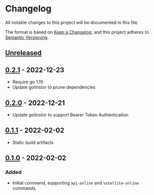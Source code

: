 # Changelog
All notable changes to this project will be documented in this file.

The format is based on [Keep a Changelog](https://keepachangelog.com/en/1.0.0/),
and this project adheres to [Semantic Versioning](https://semver.org/spec/v2.0.0.html).

## [Unreleased]

## [0.2.1] - 2022-12-23

- Require go 1.19
- Update golinstor to prune dependencies

## [0.2.0] - 2022-12-21

- Update golinstor to support Bearer Token Authentication

## [0.1.1] - 2022-02-02

- Static build artifacts

## [0.1.0] - 2022-02-02

### Added

- Initial command, supporting `api-online` and `satellite-online` commands.

[Unreleased]: https://github.com/LINBIT/linstor-wait-until/compare/v0.2.1...HEAD
[0.2.1]: https://github.com/LINBIT/linstor-wait-until/compare/v0.2.0...v0.2.1
[0.2.0]: https://github.com/LINBIT/linstor-wait-until/compare/v0.1.1...v0.2.0
[0.1.1]: https://github.com/LINBIT/linstor-wait-until/compare/v0.1.0...v0.1.1
[0.1.0]: https://github.com/LINBIT/linstor-wait-until/releases/tag/v0.1.0
